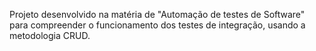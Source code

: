 Projeto desenvolvido na matéria de "Automação de testes de Software" para compreender o funcionamento dos testes de integração, usando a metodologia CRUD.
